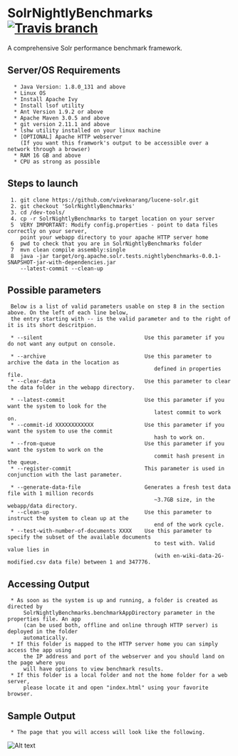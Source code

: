 # SolrNightlyBenchmarks  [![Travis branch](https://img.shields.io/travis/rust-lang/rust/master.svg)]()

A comprehensive Solr performance benchmark framework.

## Server/OS Requirements

      * Java Version: 1.8.0_131 and above
      * Linux OS
      * Install Apache Ivy
      * Install lsof utility
      * Ant Version 1.9.2 or above
      * Apache Maven 3.0.5 and above
      * git version 2.11.1 and above
      * lshw utility installed on your linux machine
      * [OPTIONAL] Apache HTTP webserver 
        (If you want this framwork's output to be accessible over a network through a browser)
      * RAM 16 GB and above
      * CPU as strong as possible

## Steps to launch

     1. git clone https://github.com/viveknarang/lucene-solr.git
     2. git checkout 'SolrNightlyBenchmarks'
     3. cd /dev-tools/
     4. cp -r SolrNightlyBenchmarks to target location on your server
     5  VERY IMPORTANT: Modify config.properties - point to data files correctly on your server, 
        point your webapp directory to your apache HTTP server home
     6  pwd to check that you are in SolrNightlyBenchmarks folder
     7  mvn clean compile assembly:single
     8  java -jar target/org.apache.solr.tests.nightlybenchmarks-0.0.1-SNAPSHOT-jar-with-dependencies.jar 
        --latest-commit --clean-up 

## Possible parameters

     Below is a list of valid parameters usable on step 8 in the section above. On the left of each line below, 
     the entry starting with -- is the valid parameter and to the right of it is its short descritpion.  

     * --silent                                Use this parameter if you do not want any output on console.
     
     * --archive                               Use this parameter to archive the data in the location as 
                                                  defined in properties file.
     * --clear-data                            Use this parameter to clear the data folder in the webapp directory.
     
     * --latest-commit                         Use this parameter if you want the system to look for the 
                                                  latest commit to work on.
     * --commit-id XXXXXXXXXXXX                Use this parameter if you want the system to use the commit 
                                                  hash to work on.
     * --from-queue                            Use this parameter if you want the system to work on the 
                                                  commit hash present in the queue.
     * --register-commit                       This parameter is used in conjunction with the last parameter. 
     
     * --generate-data-file                    Generates a fresh test data file with 1 million records 
                                                  ~3.7GB size, in the webapp/data directory.     
     * --clean-up                              Use this parameter to instruct the system to clean up at the 
                                                  end of the work cycle.
     * --test-with-number-of-documents XXXX    Use this parameter to specify the subset of the available documents 
                                                  to test with. Valid value lies in 
                                                  (with en-wiki-data-2G-modified.csv data file) between 1 and 347776.
     
## Accessing Output

     * As soon as the system is up and running, a folder is created as directed by 
         SolrNightlyBenchmarks.benchmarkAppDirectory parameter in the properties file. An app 
         (can be used both, offline and online through HTTP server) is deployed in the folder 
         automatically. 
     * If this folder is mapped to the HTTP server home you can simply access the app using 
         the IP address and port of the webserver and you should land on the page where you 
         will have options to view benchmark results.
     * If this folder is a local folder and not the home folder for a web server, 
         please locate it and open "index.html" using your favorite browser. 

## Sample Output
     * The page that you will access will look like the following. 

![Alt text](http://www.viveknarang.com/gsoc/snb_screenshot5.PNG)
